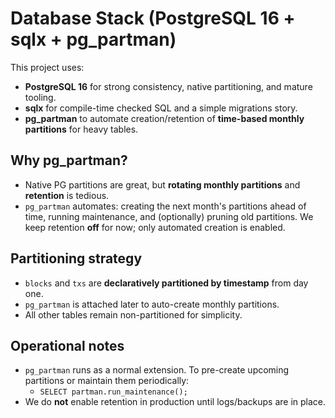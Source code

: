 # Database Stack (PostgreSQL 16 + sqlx + pg_partman)

This project uses:
- **PostgreSQL 16** for strong consistency, native partitioning, and mature tooling.
- **sqlx** for compile-time checked SQL and a simple migrations story.
- **pg_partman** to automate creation/retention of **time-based monthly partitions** for heavy tables.

## Why pg_partman?
- Native PG partitions are great, but **rotating monthly partitions** and **retention** is tedious.
- `pg_partman` automates: creating the next month's partitions ahead of time, running maintenance, and (optionally) pruning old partitions. We keep retention **off** for now; only automated creation is enabled.

## Partitioning strategy
- `blocks` and `txs` are **declaratively partitioned by timestamp** from day one.
- `pg_partman` is attached later to auto-create monthly partitions.
- All other tables remain non-partitioned for simplicity.

## Operational notes
- `pg_partman` runs as a normal extension. To pre-create upcoming partitions or maintain them periodically:
  - `SELECT partman.run_maintenance();`
- We do **not** enable retention in production until logs/backups are in place.
